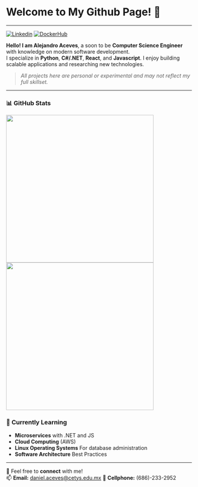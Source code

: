 ﻿# Welcome to My Github Page! 👋

---
[![Linkedin](https://img.shields.io/badge/LinkedIn-Connect-blue?style=for-the-square&logo=linkedin&logoColor=white)](https://www.linkedin.com/in/daniel-alejandro-aceves-pe%C3%B1a-0583a027b/)
[![DockerHub](https://img.shields.io/badge/DockerHub-View-blue?style=for-the-square&logo=dockerhub&logoColor=white)](https://hub.docker.com/repositories/danielaceves)

**Hello! I am Alejandro Aceves**, a soon to be **Computer Science Engineer** with knowledge on modern software development.  
I specialize in **Python**, **C#/.NET**, **React**, and **Javascript**. I enjoy building scalable applications and researching new technologies.
> _All projects here are personal or experimental and may not reflect my full skillset._

---

### 📊 **GitHub Stats**
<p align="left">
  <img src="https://github-readme-stats.vercel.app/api?username=AlejandroAceves&show_icons=true&theme=dark" width="400px">
  <img src="https://github-readme-stats.vercel.app/api/top-langs/?username=AlejandroAceves&layout=compact&theme=dark" width="400px">
</p>


### 🌱 **Currently Learning**
- **Microservices** with .NET and JS
- **Cloud Computing** (AWS)
- **Linux Operating Systems** For database administration
- **Software Architecture** Best Practices

---

💬 Feel free to **connect** with me!  
📫 **Email:** daniel.aceves@cetys.edu.mx
📱 **Cellphone:** (686)-233-2952
